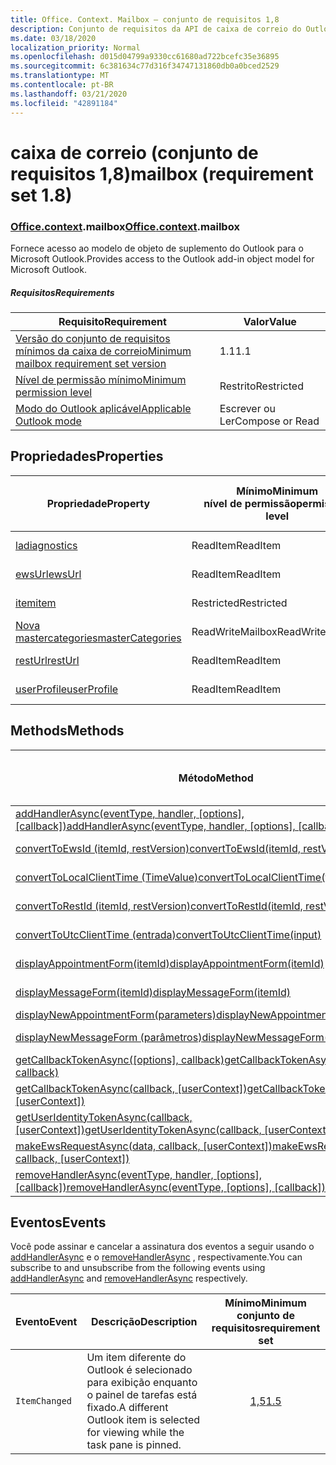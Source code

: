 ```yaml
---
title: Office. Context. Mailbox – conjunto de requisitos 1,8
description: Conjunto de requisitos da API de caixa de correio do Outlook versão 1,8 do modelo de objeto Mailbox.
ms.date: 03/18/2020
localization_priority: Normal
ms.openlocfilehash: d015d04799a9330cc61680ad722bcefc35e36895
ms.sourcegitcommit: 6c381634c77d316f34747131860db0a0bced2529
ms.translationtype: MT
ms.contentlocale: pt-BR
ms.lasthandoff: 03/21/2020
ms.locfileid: "42891184"
---
```

# <a name="mailbox-requirement-set-18"></a><span data-ttu-id="d7cf8-103">caixa de correio (conjunto de requisitos 1,8)</span><span class="sxs-lookup"><span data-stu-id="d7cf8-103">mailbox (requirement set 1.8)</span></span>

### <a name="officecontextmailbox"></a><span data-ttu-id="d7cf8-104">[Office](office.md)[.context](office.context.md).mailbox</span><span class="sxs-lookup"><span data-stu-id="d7cf8-104">[Office](office.md)[.context](office.context.md).mailbox</span></span>

<span data-ttu-id="d7cf8-105">Fornece acesso ao modelo de objeto de suplemento do Outlook para o Microsoft Outlook.</span><span class="sxs-lookup"><span data-stu-id="d7cf8-105">Provides access to the Outlook add-in object model for Microsoft Outlook.</span></span>

##### <a name="requirements"></a><span data-ttu-id="d7cf8-106">Requisitos</span><span class="sxs-lookup"><span data-stu-id="d7cf8-106">Requirements</span></span>

|<span data-ttu-id="d7cf8-107">Requisito</span><span class="sxs-lookup"><span data-stu-id="d7cf8-107">Requirement</span></span>| <span data-ttu-id="d7cf8-108">Valor</span><span class="sxs-lookup"><span data-stu-id="d7cf8-108">Value</span></span>|
|---|---|
|[<span data-ttu-id="d7cf8-109">Versão do conjunto de requisitos mínimos da caixa de correio</span><span class="sxs-lookup"><span data-stu-id="d7cf8-109">Minimum mailbox requirement set version</span></span>](../../requirement-sets/outlook-api-requirement-sets.md)| <span data-ttu-id="d7cf8-110">1.1</span><span class="sxs-lookup"><span data-stu-id="d7cf8-110">1.1</span></span>|
|[<span data-ttu-id="d7cf8-111">Nível de permissão mínimo</span><span class="sxs-lookup"><span data-stu-id="d7cf8-111">Minimum permission level</span></span>](../../../outlook/understanding-outlook-add-in-permissions.md)| <span data-ttu-id="d7cf8-112">Restrito</span><span class="sxs-lookup"><span data-stu-id="d7cf8-112">Restricted</span></span>|
|[<span data-ttu-id="d7cf8-113">Modo do Outlook aplicável</span><span class="sxs-lookup"><span data-stu-id="d7cf8-113">Applicable Outlook mode</span></span>](../../../outlook/outlook-add-ins-overview.md#extension-points)| <span data-ttu-id="d7cf8-114">Escrever ou Ler</span><span class="sxs-lookup"><span data-stu-id="d7cf8-114">Compose or Read</span></span>|

## <a name="properties"></a><span data-ttu-id="d7cf8-115">Propriedades</span><span class="sxs-lookup"><span data-stu-id="d7cf8-115">Properties</span></span>

| <span data-ttu-id="d7cf8-116">Propriedade</span><span class="sxs-lookup"><span data-stu-id="d7cf8-116">Property</span></span> | <span data-ttu-id="d7cf8-117">Mínimo</span><span class="sxs-lookup"><span data-stu-id="d7cf8-117">Minimum</span></span><br><span data-ttu-id="d7cf8-118">nível de permissão</span><span class="sxs-lookup"><span data-stu-id="d7cf8-118">permission level</span></span> | <span data-ttu-id="d7cf8-119">Modelos</span><span class="sxs-lookup"><span data-stu-id="d7cf8-119">Modes</span></span> | <span data-ttu-id="d7cf8-120">Tipo de retorno</span><span class="sxs-lookup"><span data-stu-id="d7cf8-120">Return type</span></span> | <span data-ttu-id="d7cf8-121">Mínimo</span><span class="sxs-lookup"><span data-stu-id="d7cf8-121">Minimum</span></span><br><span data-ttu-id="d7cf8-122">conjunto de requisitos</span><span class="sxs-lookup"><span data-stu-id="d7cf8-122">requirement set</span></span> |
|---|---|---|---|:---:|
| [<span data-ttu-id="d7cf8-123">la</span><span class="sxs-lookup"><span data-stu-id="d7cf8-123">diagnostics</span></span>](/javascript/api/outlook/office.mailbox?view=outlook-js-1.8#diagnostics) | <span data-ttu-id="d7cf8-124">ReadItem</span><span class="sxs-lookup"><span data-stu-id="d7cf8-124">ReadItem</span></span> | <span data-ttu-id="d7cf8-125">Escrever</span><span class="sxs-lookup"><span data-stu-id="d7cf8-125">Compose</span></span><br><span data-ttu-id="d7cf8-126">Ler</span><span class="sxs-lookup"><span data-stu-id="d7cf8-126">Read</span></span> | [<span data-ttu-id="d7cf8-127">La</span><span class="sxs-lookup"><span data-stu-id="d7cf8-127">Diagnostics</span></span>](/javascript/api/outlook/office.diagnostics?view=outlook-js-1.8) | [<span data-ttu-id="d7cf8-128">1.1</span><span class="sxs-lookup"><span data-stu-id="d7cf8-128">1.1</span></span>](../requirement-set-1.1/outlook-requirement-set-1.1.md) |
| [<span data-ttu-id="d7cf8-129">ewsUrl</span><span class="sxs-lookup"><span data-stu-id="d7cf8-129">ewsUrl</span></span>](/javascript/api/outlook/office.mailbox?view=outlook-js-1.8#ewsurl) | <span data-ttu-id="d7cf8-130">ReadItem</span><span class="sxs-lookup"><span data-stu-id="d7cf8-130">ReadItem</span></span> | <span data-ttu-id="d7cf8-131">Escrever</span><span class="sxs-lookup"><span data-stu-id="d7cf8-131">Compose</span></span><br><span data-ttu-id="d7cf8-132">Ler</span><span class="sxs-lookup"><span data-stu-id="d7cf8-132">Read</span></span> | <span data-ttu-id="d7cf8-133">String</span><span class="sxs-lookup"><span data-stu-id="d7cf8-133">String</span></span> | [<span data-ttu-id="d7cf8-134">1.1</span><span class="sxs-lookup"><span data-stu-id="d7cf8-134">1.1</span></span>](../requirement-set-1.1/outlook-requirement-set-1.1.md) |
| [<span data-ttu-id="d7cf8-135">item</span><span class="sxs-lookup"><span data-stu-id="d7cf8-135">item</span></span>](office.context.mailbox.item.md) | <span data-ttu-id="d7cf8-136">Restricted</span><span class="sxs-lookup"><span data-stu-id="d7cf8-136">Restricted</span></span> | <span data-ttu-id="d7cf8-137">Escrever</span><span class="sxs-lookup"><span data-stu-id="d7cf8-137">Compose</span></span><br><span data-ttu-id="d7cf8-138">Ler</span><span class="sxs-lookup"><span data-stu-id="d7cf8-138">Read</span></span> | [<span data-ttu-id="d7cf8-139">Item</span><span class="sxs-lookup"><span data-stu-id="d7cf8-139">Item</span></span>](/javascript/api/outlook/office.item?view=outlook-js-1.8) | [<span data-ttu-id="d7cf8-140">1.1</span><span class="sxs-lookup"><span data-stu-id="d7cf8-140">1.1</span></span>](../requirement-set-1.1/outlook-requirement-set-1.1.md) |
| [<span data-ttu-id="d7cf8-141">Nova mastercategories</span><span class="sxs-lookup"><span data-stu-id="d7cf8-141">masterCategories</span></span>](/javascript/api/outlook/office.mailbox?view=outlook-js-1.8#mastercategories) | <span data-ttu-id="d7cf8-142">ReadWriteMailbox</span><span class="sxs-lookup"><span data-stu-id="d7cf8-142">ReadWriteMailbox</span></span> | <span data-ttu-id="d7cf8-143">Escrever</span><span class="sxs-lookup"><span data-stu-id="d7cf8-143">Compose</span></span><br><span data-ttu-id="d7cf8-144">Ler</span><span class="sxs-lookup"><span data-stu-id="d7cf8-144">Read</span></span> | [<span data-ttu-id="d7cf8-145">MasterCategories</span><span class="sxs-lookup"><span data-stu-id="d7cf8-145">MasterCategories</span></span>](/javascript/api/outlook/office.mastercategories?view=outlook-js-1.8) | [<span data-ttu-id="d7cf8-146">1,8</span><span class="sxs-lookup"><span data-stu-id="d7cf8-146">1.8</span></span>](../requirement-set-1.8/outlook-requirement-set-1.8.md) |
| [<span data-ttu-id="d7cf8-147">restUrl</span><span class="sxs-lookup"><span data-stu-id="d7cf8-147">restUrl</span></span>](/javascript/api/outlook/office.mailbox?view=outlook-js-1.8#resturl) | <span data-ttu-id="d7cf8-148">ReadItem</span><span class="sxs-lookup"><span data-stu-id="d7cf8-148">ReadItem</span></span> | <span data-ttu-id="d7cf8-149">Escrever</span><span class="sxs-lookup"><span data-stu-id="d7cf8-149">Compose</span></span><br><span data-ttu-id="d7cf8-150">Ler</span><span class="sxs-lookup"><span data-stu-id="d7cf8-150">Read</span></span> | <span data-ttu-id="d7cf8-151">String</span><span class="sxs-lookup"><span data-stu-id="d7cf8-151">String</span></span> | [<span data-ttu-id="d7cf8-152">1,5</span><span class="sxs-lookup"><span data-stu-id="d7cf8-152">1.5</span></span>](../requirement-set-1.5/outlook-requirement-set-1.5.md) |
| [<span data-ttu-id="d7cf8-153">userProfile</span><span class="sxs-lookup"><span data-stu-id="d7cf8-153">userProfile</span></span>](/javascript/api/outlook/office.mailbox?view=outlook-js-1.8#userprofile) | <span data-ttu-id="d7cf8-154">ReadItem</span><span class="sxs-lookup"><span data-stu-id="d7cf8-154">ReadItem</span></span> | <span data-ttu-id="d7cf8-155">Escrever</span><span class="sxs-lookup"><span data-stu-id="d7cf8-155">Compose</span></span><br><span data-ttu-id="d7cf8-156">Ler</span><span class="sxs-lookup"><span data-stu-id="d7cf8-156">Read</span></span> | [<span data-ttu-id="d7cf8-157">UserProfile</span><span class="sxs-lookup"><span data-stu-id="d7cf8-157">UserProfile</span></span>](/javascript/api/outlook/office.userprofile?view=outlook-js-1.8) | [<span data-ttu-id="d7cf8-158">1.1</span><span class="sxs-lookup"><span data-stu-id="d7cf8-158">1.1</span></span>](../requirement-set-1.1/outlook-requirement-set-1.1.md) |

## <a name="methods"></a><span data-ttu-id="d7cf8-159">Methods</span><span class="sxs-lookup"><span data-stu-id="d7cf8-159">Methods</span></span>

| <span data-ttu-id="d7cf8-160">Método</span><span class="sxs-lookup"><span data-stu-id="d7cf8-160">Method</span></span> | <span data-ttu-id="d7cf8-161">Mínimo</span><span class="sxs-lookup"><span data-stu-id="d7cf8-161">Minimum</span></span><br><span data-ttu-id="d7cf8-162">nível de permissão</span><span class="sxs-lookup"><span data-stu-id="d7cf8-162">permission level</span></span> | <span data-ttu-id="d7cf8-163">Modelos</span><span class="sxs-lookup"><span data-stu-id="d7cf8-163">Modes</span></span> | <span data-ttu-id="d7cf8-164">Mínimo</span><span class="sxs-lookup"><span data-stu-id="d7cf8-164">Minimum</span></span><br><span data-ttu-id="d7cf8-165">conjunto de requisitos</span><span class="sxs-lookup"><span data-stu-id="d7cf8-165">requirement set</span></span> |
|---|---|---|:---:|
| <span data-ttu-id="d7cf8-166">[addHandlerAsync(eventType, handler, [options], [callback])](/javascript/api/outlook/office.mailbox?view=outlook-js-1.8#addhandlerasync-eventtype--handler--options--callback-)</span><span class="sxs-lookup"><span data-stu-id="d7cf8-166">[addHandlerAsync(eventType, handler, [options], [callback])](/javascript/api/outlook/office.mailbox?view=outlook-js-1.8#addhandlerasync-eventtype--handler--options--callback-)</span></span> | <span data-ttu-id="d7cf8-167">ReadItem</span><span class="sxs-lookup"><span data-stu-id="d7cf8-167">ReadItem</span></span> | <span data-ttu-id="d7cf8-168">Escrever</span><span class="sxs-lookup"><span data-stu-id="d7cf8-168">Compose</span></span><br><span data-ttu-id="d7cf8-169">Ler</span><span class="sxs-lookup"><span data-stu-id="d7cf8-169">Read</span></span> | [<span data-ttu-id="d7cf8-170">1,5</span><span class="sxs-lookup"><span data-stu-id="d7cf8-170">1.5</span></span>](../requirement-set-1.5/outlook-requirement-set-1.5.md) |
| [<span data-ttu-id="d7cf8-171">convertToEwsId (itemId, restVersion)</span><span class="sxs-lookup"><span data-stu-id="d7cf8-171">convertToEwsId(itemId, restVersion)</span></span>](/javascript/api/outlook/office.mailbox?view=outlook-js-1.8#converttoewsid-itemid--restversion-) | <span data-ttu-id="d7cf8-172">Restricted</span><span class="sxs-lookup"><span data-stu-id="d7cf8-172">Restricted</span></span> | <span data-ttu-id="d7cf8-173">Escrever</span><span class="sxs-lookup"><span data-stu-id="d7cf8-173">Compose</span></span><br><span data-ttu-id="d7cf8-174">Ler</span><span class="sxs-lookup"><span data-stu-id="d7cf8-174">Read</span></span> | [<span data-ttu-id="d7cf8-175">1.3</span><span class="sxs-lookup"><span data-stu-id="d7cf8-175">1.3</span></span>](../requirement-set-1.3/outlook-requirement-set-1.3.md) |
| [<span data-ttu-id="d7cf8-176">convertToLocalClientTime (TimeValue)</span><span class="sxs-lookup"><span data-stu-id="d7cf8-176">convertToLocalClientTime(timeValue)</span></span>](/javascript/api/outlook/office.mailbox?view=outlook-js-1.8#converttolocalclienttime-timevalue-) | <span data-ttu-id="d7cf8-177">ReadItem</span><span class="sxs-lookup"><span data-stu-id="d7cf8-177">ReadItem</span></span> | <span data-ttu-id="d7cf8-178">Escrever</span><span class="sxs-lookup"><span data-stu-id="d7cf8-178">Compose</span></span><br><span data-ttu-id="d7cf8-179">Ler</span><span class="sxs-lookup"><span data-stu-id="d7cf8-179">Read</span></span> | [<span data-ttu-id="d7cf8-180">1.1</span><span class="sxs-lookup"><span data-stu-id="d7cf8-180">1.1</span></span>](../requirement-set-1.1/outlook-requirement-set-1.1.md) |
| [<span data-ttu-id="d7cf8-181">convertToRestId (itemId, restVersion)</span><span class="sxs-lookup"><span data-stu-id="d7cf8-181">convertToRestId(itemId, restVersion)</span></span>](/javascript/api/outlook/office.mailbox?view=outlook-js-1.8#converttorestid-itemid--restversion-) | <span data-ttu-id="d7cf8-182">Restricted</span><span class="sxs-lookup"><span data-stu-id="d7cf8-182">Restricted</span></span> | <span data-ttu-id="d7cf8-183">Escrever</span><span class="sxs-lookup"><span data-stu-id="d7cf8-183">Compose</span></span><br><span data-ttu-id="d7cf8-184">Ler</span><span class="sxs-lookup"><span data-stu-id="d7cf8-184">Read</span></span> | [<span data-ttu-id="d7cf8-185">1.3</span><span class="sxs-lookup"><span data-stu-id="d7cf8-185">1.3</span></span>](../requirement-set-1.3/outlook-requirement-set-1.3.md) |
| [<span data-ttu-id="d7cf8-186">convertToUtcClientTime (entrada)</span><span class="sxs-lookup"><span data-stu-id="d7cf8-186">convertToUtcClientTime(input)</span></span>](/javascript/api/outlook/office.mailbox?view=outlook-js-1.8#converttoutcclienttime-input-) | <span data-ttu-id="d7cf8-187">ReadItem</span><span class="sxs-lookup"><span data-stu-id="d7cf8-187">ReadItem</span></span> | <span data-ttu-id="d7cf8-188">Escrever</span><span class="sxs-lookup"><span data-stu-id="d7cf8-188">Compose</span></span><br><span data-ttu-id="d7cf8-189">Ler</span><span class="sxs-lookup"><span data-stu-id="d7cf8-189">Read</span></span> | [<span data-ttu-id="d7cf8-190">1.1</span><span class="sxs-lookup"><span data-stu-id="d7cf8-190">1.1</span></span>](../requirement-set-1.1/outlook-requirement-set-1.1.md) |
| [<span data-ttu-id="d7cf8-191">displayAppointmentForm(itemId)</span><span class="sxs-lookup"><span data-stu-id="d7cf8-191">displayAppointmentForm(itemId)</span></span>](/javascript/api/outlook/office.mailbox?view=outlook-js-1.8#displayappointmentform-itemid-) | <span data-ttu-id="d7cf8-192">ReadItem</span><span class="sxs-lookup"><span data-stu-id="d7cf8-192">ReadItem</span></span> | <span data-ttu-id="d7cf8-193">Escrever</span><span class="sxs-lookup"><span data-stu-id="d7cf8-193">Compose</span></span><br><span data-ttu-id="d7cf8-194">Ler</span><span class="sxs-lookup"><span data-stu-id="d7cf8-194">Read</span></span> | [<span data-ttu-id="d7cf8-195">1.1</span><span class="sxs-lookup"><span data-stu-id="d7cf8-195">1.1</span></span>](../requirement-set-1.1/outlook-requirement-set-1.1.md) |
| [<span data-ttu-id="d7cf8-196">displayMessageForm(itemId)</span><span class="sxs-lookup"><span data-stu-id="d7cf8-196">displayMessageForm(itemId)</span></span>](/javascript/api/outlook/office.mailbox?view=outlook-js-1.8#displaymessageform-itemid-) | <span data-ttu-id="d7cf8-197">ReadItem</span><span class="sxs-lookup"><span data-stu-id="d7cf8-197">ReadItem</span></span> | <span data-ttu-id="d7cf8-198">Escrever</span><span class="sxs-lookup"><span data-stu-id="d7cf8-198">Compose</span></span><br><span data-ttu-id="d7cf8-199">Ler</span><span class="sxs-lookup"><span data-stu-id="d7cf8-199">Read</span></span> | [<span data-ttu-id="d7cf8-200">1.1</span><span class="sxs-lookup"><span data-stu-id="d7cf8-200">1.1</span></span>](../requirement-set-1.1/outlook-requirement-set-1.1.md) |
| [<span data-ttu-id="d7cf8-201">displayNewAppointmentForm(parameters)</span><span class="sxs-lookup"><span data-stu-id="d7cf8-201">displayNewAppointmentForm(parameters)</span></span>](/javascript/api/outlook/office.mailbox?view=outlook-js-1.8#displaynewappointmentform-parameters-) | <span data-ttu-id="d7cf8-202">ReadItem</span><span class="sxs-lookup"><span data-stu-id="d7cf8-202">ReadItem</span></span> | <span data-ttu-id="d7cf8-203">Ler</span><span class="sxs-lookup"><span data-stu-id="d7cf8-203">Read</span></span> | [<span data-ttu-id="d7cf8-204">1.1</span><span class="sxs-lookup"><span data-stu-id="d7cf8-204">1.1</span></span>](../requirement-set-1.1/outlook-requirement-set-1.1.md) |
| [<span data-ttu-id="d7cf8-205">displayNewMessageForm (parâmetros)</span><span class="sxs-lookup"><span data-stu-id="d7cf8-205">displayNewMessageForm(parameters)</span></span>](/javascript/api/outlook/office.mailbox?view=outlook-js-1.8#displaynewmessageform-parameters-) | <span data-ttu-id="d7cf8-206">ReadItem</span><span class="sxs-lookup"><span data-stu-id="d7cf8-206">ReadItem</span></span> | <span data-ttu-id="d7cf8-207">Escrever</span><span class="sxs-lookup"><span data-stu-id="d7cf8-207">Compose</span></span><br><span data-ttu-id="d7cf8-208">Ler</span><span class="sxs-lookup"><span data-stu-id="d7cf8-208">Read</span></span> | [<span data-ttu-id="d7cf8-209">1,6</span><span class="sxs-lookup"><span data-stu-id="d7cf8-209">1.6</span></span>](../requirement-set-1.6/outlook-requirement-set-1.6.md) |
| <span data-ttu-id="d7cf8-210">[getCallbackTokenAsync([options], callback)](/javascript/api/outlook/office.mailbox?view=outlook-js-1.8#getcallbacktokenasync-options--callback-)</span><span class="sxs-lookup"><span data-stu-id="d7cf8-210">[getCallbackTokenAsync([options], callback)](/javascript/api/outlook/office.mailbox?view=outlook-js-1.8#getcallbacktokenasync-options--callback-)</span></span> | <span data-ttu-id="d7cf8-211">ReadItem</span><span class="sxs-lookup"><span data-stu-id="d7cf8-211">ReadItem</span></span> | <span data-ttu-id="d7cf8-212">Escrever</span><span class="sxs-lookup"><span data-stu-id="d7cf8-212">Compose</span></span><br><span data-ttu-id="d7cf8-213">Ler</span><span class="sxs-lookup"><span data-stu-id="d7cf8-213">Read</span></span> | [<span data-ttu-id="d7cf8-214">1,5</span><span class="sxs-lookup"><span data-stu-id="d7cf8-214">1.5</span></span>](../requirement-set-1.5/outlook-requirement-set-1.5.md) |
| <span data-ttu-id="d7cf8-215">[getCallbackTokenAsync(callback, [userContext])](/javascript/api/outlook/office.mailbox?view=outlook-js-1.8#getcallbacktokenasync-callback--usercontext-)</span><span class="sxs-lookup"><span data-stu-id="d7cf8-215">[getCallbackTokenAsync(callback, [userContext])](/javascript/api/outlook/office.mailbox?view=outlook-js-1.8#getcallbacktokenasync-callback--usercontext-)</span></span> | <span data-ttu-id="d7cf8-216">ReadItem</span><span class="sxs-lookup"><span data-stu-id="d7cf8-216">ReadItem</span></span> | <span data-ttu-id="d7cf8-217">Escrever</span><span class="sxs-lookup"><span data-stu-id="d7cf8-217">Compose</span></span><br><span data-ttu-id="d7cf8-218">Ler</span><span class="sxs-lookup"><span data-stu-id="d7cf8-218">Read</span></span> | [<span data-ttu-id="d7cf8-219">1.3</span><span class="sxs-lookup"><span data-stu-id="d7cf8-219">1.3</span></span>](../requirement-set-1.3/outlook-requirement-set-1.3.md)<br>[<span data-ttu-id="d7cf8-220">1.1</span><span class="sxs-lookup"><span data-stu-id="d7cf8-220">1.1</span></span>](../requirement-set-1.1/outlook-requirement-set-1.1.md) |
| <span data-ttu-id="d7cf8-221">[getUserIdentityTokenAsync(callback, [userContext])](/javascript/api/outlook/office.mailbox?view=outlook-js-1.8#getuseridentitytokenasync-callback--usercontext-)</span><span class="sxs-lookup"><span data-stu-id="d7cf8-221">[getUserIdentityTokenAsync(callback, [userContext])](/javascript/api/outlook/office.mailbox?view=outlook-js-1.8#getuseridentitytokenasync-callback--usercontext-)</span></span> | <span data-ttu-id="d7cf8-222">ReadItem</span><span class="sxs-lookup"><span data-stu-id="d7cf8-222">ReadItem</span></span> | <span data-ttu-id="d7cf8-223">Escrever</span><span class="sxs-lookup"><span data-stu-id="d7cf8-223">Compose</span></span><br><span data-ttu-id="d7cf8-224">Ler</span><span class="sxs-lookup"><span data-stu-id="d7cf8-224">Read</span></span> | [<span data-ttu-id="d7cf8-225">1.1</span><span class="sxs-lookup"><span data-stu-id="d7cf8-225">1.1</span></span>](../requirement-set-1.1/outlook-requirement-set-1.1.md) |
| <span data-ttu-id="d7cf8-226">[makeEwsRequestAsync(data, callback, [userContext])](/javascript/api/outlook/office.mailbox?view=outlook-js-1.8#makeewsrequestasync-data--callback--usercontext-)</span><span class="sxs-lookup"><span data-stu-id="d7cf8-226">[makeEwsRequestAsync(data, callback, [userContext])](/javascript/api/outlook/office.mailbox?view=outlook-js-1.8#makeewsrequestasync-data--callback--usercontext-)</span></span> | <span data-ttu-id="d7cf8-227">ReadWriteMailbox</span><span class="sxs-lookup"><span data-stu-id="d7cf8-227">ReadWriteMailbox</span></span> | <span data-ttu-id="d7cf8-228">Escrever</span><span class="sxs-lookup"><span data-stu-id="d7cf8-228">Compose</span></span><br><span data-ttu-id="d7cf8-229">Ler</span><span class="sxs-lookup"><span data-stu-id="d7cf8-229">Read</span></span> | [<span data-ttu-id="d7cf8-230">1.1</span><span class="sxs-lookup"><span data-stu-id="d7cf8-230">1.1</span></span>](../requirement-set-1.1/outlook-requirement-set-1.1.md) |
| <span data-ttu-id="d7cf8-231">[removeHandlerAsync(eventType, handler, [options], [callback])](/javascript/api/outlook/office.mailbox?view=outlook-js-1.8#removehandlerasync-eventtype--options--callback-)</span><span class="sxs-lookup"><span data-stu-id="d7cf8-231">[removeHandlerAsync(eventType, [options], [callback])](/javascript/api/outlook/office.mailbox?view=outlook-js-1.8#removehandlerasync-eventtype--options--callback-)</span></span> | <span data-ttu-id="d7cf8-232">ReadItem</span><span class="sxs-lookup"><span data-stu-id="d7cf8-232">ReadItem</span></span> | <span data-ttu-id="d7cf8-233">Escrever</span><span class="sxs-lookup"><span data-stu-id="d7cf8-233">Compose</span></span><br><span data-ttu-id="d7cf8-234">Ler</span><span class="sxs-lookup"><span data-stu-id="d7cf8-234">Read</span></span> | [<span data-ttu-id="d7cf8-235">1,5</span><span class="sxs-lookup"><span data-stu-id="d7cf8-235">1.5</span></span>](../requirement-set-1.5/outlook-requirement-set-1.5.md) |

## <a name="events"></a><span data-ttu-id="d7cf8-236">Eventos</span><span class="sxs-lookup"><span data-stu-id="d7cf8-236">Events</span></span>

<span data-ttu-id="d7cf8-237">Você pode assinar e cancelar a assinatura dos eventos a seguir usando o [addHandlerAsync](/javascript/api/outlook/office.mailbox?view=outlook-js-1.8#addhandlerasync-eventtype--handler--options--callback-) e o [removeHandlerAsync](/javascript/api/outlook/office.mailbox?view=outlook-js-1.8#removehandlerasync-eventtype--options--callback-) , respectivamente.</span><span class="sxs-lookup"><span data-stu-id="d7cf8-237">You can subscribe to and unsubscribe from the following events using [addHandlerAsync](/javascript/api/outlook/office.mailbox?view=outlook-js-1.8#addhandlerasync-eventtype--handler--options--callback-) and [removeHandlerAsync](/javascript/api/outlook/office.mailbox?view=outlook-js-1.8#removehandlerasync-eventtype--options--callback-) respectively.</span></span>

| <span data-ttu-id="d7cf8-238">Evento</span><span class="sxs-lookup"><span data-stu-id="d7cf8-238">Event</span></span> | <span data-ttu-id="d7cf8-239">Descrição</span><span class="sxs-lookup"><span data-stu-id="d7cf8-239">Description</span></span> | <span data-ttu-id="d7cf8-240">Mínimo</span><span class="sxs-lookup"><span data-stu-id="d7cf8-240">Minimum</span></span><br><span data-ttu-id="d7cf8-241">conjunto de requisitos</span><span class="sxs-lookup"><span data-stu-id="d7cf8-241">requirement set</span></span> |
|---|---|:---:|
|`ItemChanged`| <span data-ttu-id="d7cf8-242">Um item diferente do Outlook é selecionado para exibição enquanto o painel de tarefas está fixado.</span><span class="sxs-lookup"><span data-stu-id="d7cf8-242">A different Outlook item is selected for viewing while the task pane is pinned.</span></span> | [<span data-ttu-id="d7cf8-243">1,5</span><span class="sxs-lookup"><span data-stu-id="d7cf8-243">1.5</span></span>](../requirement-set-1.5/outlook-requirement-set-1.5.md) |
